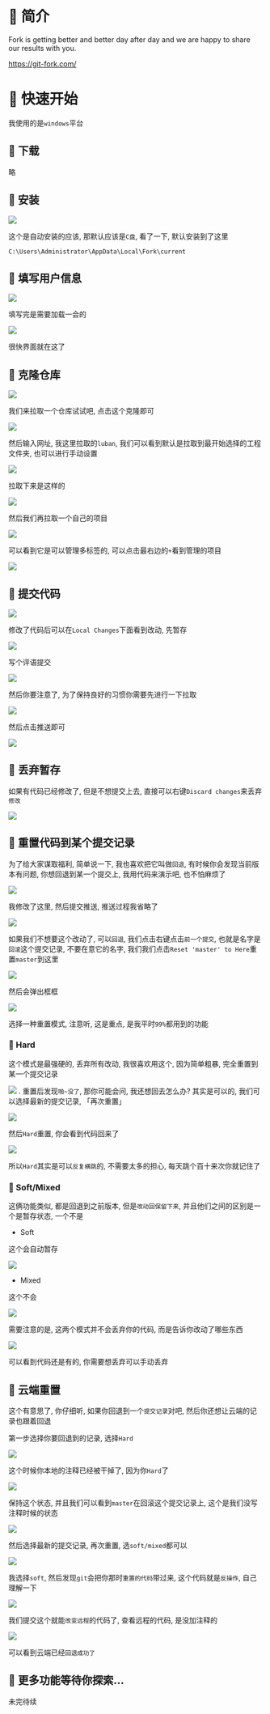 # 🍎 简介

Fork is getting better and better day after day and we are happy to share our results with you.

https://git-fork.com/

# 🍎 快速开始

我使用的是`windows`平台

## 🌲 下载

略

## 🌲 安装

![](images/Pasted%20image%2020250822195524.png)

这个是自动安装的应该, 那默认应该是`C盘`, 看了一下, 默认安装到了这里

```
C:\Users\Administrator\AppData\Local\Fork\current
```

## 🌲 填写用户信息

![](images/Pasted%20image%2020250822195709.png)

填写完是需要加载一会的

![](images/Pasted%20image%2020250822195743.png)

很快界面就在这了

## 🌲 克隆仓库

![](images/Pasted%20image%2020250822195758.png)

我们来拉取一个仓库试试吧, 点击这个克隆即可

![](images/Pasted%20image%2020250822200000.png)

然后输入网址, 我这里拉取的`luban`, 我们可以看到默认是拉取到最开始选择的工程文件夹, 也可以进行手动设置

![](images/Pasted%20image%2020250822200329.png)

拉取下来是这样的

![](images/Pasted%20image%2020250822202430.png)

然后我们再拉取一个自己的项目

![](images/Pasted%20image%2020250822202446.png)

可以看到它是可以管理多标签的, 可以点击最右边的`+`看到管理的项目

![](images/Pasted%20image%2020250822202409.png)

## 🌲 提交代码

![](images/Pasted%20image%2020250822200818.png)

修改了代码后可以在`Local Changes`下面看到改动, 先暂存

![](images/Pasted%20image%2020250822200858.png)

写个评语提交

![](images/Pasted%20image%2020250822200939.png)

然后你要注意了, 为了保持良好的习惯你需要先进行一下拉取

![](images/Pasted%20image%2020250822202109.png)

然后点击推送即可

![](images/Pasted%20image%2020250822201005.png)

## 🌲 丢弃暂存

如果有代码已经修改了, 但是不想提交上去, 直接可以右键`Discard changes`来丢弃`修改`

![](images/Pasted%20image%2020250822202744.png)

## 🌲 重置代码到某个提交记录

为了给大家谋取福利, 简单说一下, 我也喜欢把它叫做`回退`, 有时候你会发现当前版本有问题, 你想回退到某一个提交上, 我用代码来演示吧, 也不怕麻烦了

![](images/Pasted%20image%2020250822202647.png)

我修改了这里, 然后提交推送, 推送过程我省略了

![](images/Pasted%20image%2020250822202936.png)

如果我们不想要这个改动了, 可以`回退`, 我们点击右键点击`前一个提交`, 也就是名字是`回滚`这个提交记录, 不要在意它的名字, 我们我们点击`Reset 'master' to Here`重置`master`到这里

![](images/Pasted%20image%2020250822203104.png)

然后会弹出框框

![](images/Pasted%20image%2020250822203153.png)

选择一种重置模式, 注意听, 这是重点, 是我平时`99%`都用到的功能

### 🌸 Hard

这个模式是最强硬的, 丢弃所有改动, 我很喜欢用这个, 因为简单粗暴, 完全重置到某一个提交记录

![](images/Pasted%20image%2020250822203327.png)
.
重置后发现`啪~没了`, 那你可能会问, 我还想回去怎么办? 其实是可以的, 我们可以选择最新的提交记录, 「再次重置」

![](images/Pasted%20image%2020250822203459.png)

然后`Hard`重置, 你会看到代码回来了

![](images/Pasted%20image%2020250822203527.png)

所以`Hard`其实是可以`反复横跳`的, 不需要太多的担心, 每天跳个百十来次你就记住了

### 🌸 Soft/Mixed

这俩功能类似, 都是回退到之前版本, 但是`改动回保留下来`, 并且他们之间的区别是一个是暂存状态, 一个不是

- Soft 

这个会自动暂存

![](images/Pasted%20image%2020250822203718.png)

- Mixed

这个不会

![](images/Pasted%20image%2020250822203754.png)

需要注意的是, 这两个模式并不会丢弃你的代码, 而是告诉你改动了哪些东西

![](images/Pasted%20image%2020250822210235.png)

可以看到代码还是有的, 你需要想丢弃可以手动丢弃

## 🌲 云端重置

这个有意思了, 你仔细听, 如果你回退到一个`提交记录`对吧, 然后你还想让云端的记录也跟着回退

第一步选择你要回退到的记录, 选择`Hard`

![](images/Pasted%20image%2020250822203459.png)

这个时候你本地的注释已经被干掉了, 因为你`Hard`了

![](images/Pasted%20image%2020250822204444.png)


保持这个状态, 并且我们可以看到`master`在回滚这个提交记录上, 这个是我们没写注释时候的状态

![](images/Pasted%20image%2020250822204538.png)

然后选择最新的提交记录, 再次重置, 选`soft/mixed`都可以

![](images/Pasted%20image%2020250822204050.png)

我选择`soft`, 然后发现`git`会把你那时`重置的代码`带过来, 这个代码就是`反操作`, 自己理解一下

![](images/Pasted%20image%2020250822204723.png)

我们提交这个就能`改变远程`的代码了, 查看远程的代码, 是没加注释的

![](images/Pasted%20image%2020250822204846.png)

可以看到云端已经`回退成功了`

## 🌲 更多功能等待你探索...

未完待续















